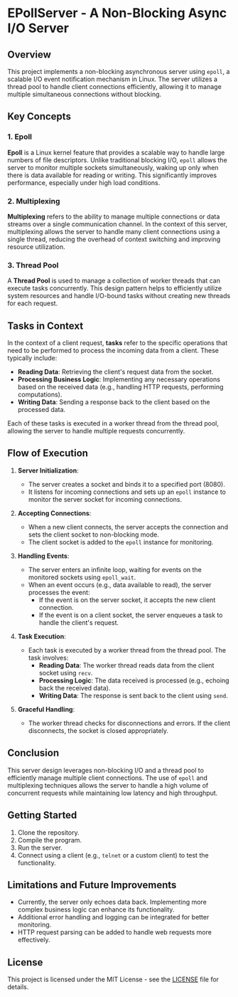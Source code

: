 # EPollServer - A Non-Blocking Async I/O Server 

## Overview

This project implements a non-blocking asynchronous server using `epoll`, a scalable I/O event notification mechanism in Linux. The server utilizes a thread pool to handle client connections efficiently, allowing it to manage multiple simultaneous connections without blocking.

## Key Concepts

### 1. Epoll

**Epoll** is a Linux kernel feature that provides a scalable way to handle large numbers of file descriptors. Unlike traditional blocking I/O, `epoll` allows the server to monitor multiple sockets simultaneously, waking up only when there is data available for reading or writing. This significantly improves performance, especially under high load conditions.

### 2. Multiplexing

**Multiplexing** refers to the ability to manage multiple connections or data streams over a single communication channel. In the context of this server, multiplexing allows the server to handle many client connections using a single thread, reducing the overhead of context switching and improving resource utilization.

### 3. Thread Pool

A **Thread Pool** is used to manage a collection of worker threads that can execute tasks concurrently. This design pattern helps to efficiently utilize system resources and handle I/O-bound tasks without creating new threads for each request.

## Tasks in Context

In the context of a client request, **tasks** refer to the specific operations that need to be performed to process the incoming data from a client. These typically include:
- **Reading Data**: Retrieving the client's request data from the socket.
- **Processing Business Logic**: Implementing any necessary operations based on the received data (e.g., handling HTTP requests, performing computations).
- **Writing Data**: Sending a response back to the client based on the processed data.

Each of these tasks is executed in a worker thread from the thread pool, allowing the server to handle multiple requests concurrently.

## Flow of Execution

1. **Server Initialization**:
   - The server creates a socket and binds it to a specified port (8080).
   - It listens for incoming connections and sets up an `epoll` instance to monitor the server socket for incoming connections.

2. **Accepting Connections**:
   - When a new client connects, the server accepts the connection and sets the client socket to non-blocking mode.
   - The client socket is added to the `epoll` instance for monitoring.

3. **Handling Events**:
   - The server enters an infinite loop, waiting for events on the monitored sockets using `epoll_wait`.
   - When an event occurs (e.g., data available to read), the server processes the event:
     - If the event is on the server socket, it accepts the new client connection.
     - If the event is on a client socket, the server enqueues a task to handle the client's request.

4. **Task Execution**:
   - Each task is executed by a worker thread from the thread pool. The task involves:
     - **Reading Data**: The worker thread reads data from the client socket using `recv`.
     - **Processing Logic**: The data received is processed (e.g., echoing back the received data).
     - **Writing Data**: The response is sent back to the client using `send`.

5. **Graceful Handling**:
   - The worker thread checks for disconnections and errors. If the client disconnects, the socket is closed appropriately.

## Conclusion

This server design leverages non-blocking I/O and a thread pool to efficiently manage multiple client connections. The use of `epoll` and multiplexing techniques allows the server to handle a high volume of concurrent requests while maintaining low latency and high throughput.

## Getting Started

1. Clone the repository.
2. Compile the program.
3. Run the server.
4. Connect using a client (e.g., `telnet` or a custom client) to test the functionality.

## Limitations and Future Improvements

- Currently, the server only echoes data back. Implementing more complex business logic can enhance its functionality.
- Additional error handling and logging can be integrated for better monitoring.
- HTTP request parsing can be added to handle web requests more effectively.

## License

This project is licensed under the MIT License - see the [LICENSE](LICENSE) file for details.
